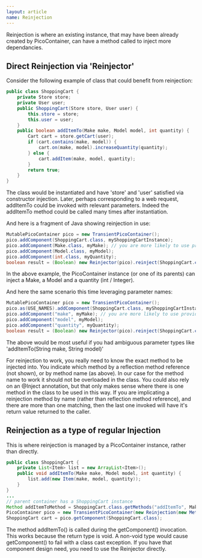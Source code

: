 ```yaml
---
layout: article
name: Reinjection
---
```


Reinjection is where an existing instance, that may have been already created by PicoContainer, can have a method called to inject more dependancies.

## Direct Reinjection via 'Reinjector'

Consider the following example of class that could benefit from reinjection:

```java
public class ShoppingCart {  
    private Store store;  
    private User user;  
    public ShoppingCart(Store store, User user) {  
        this.store = store;  
        this.user = user;  
    }  
    public boolean addItemTo(Make make, Model model, int quantity) {  
        Cart cart = store.getCart(user);  
        if (cart.contains(make, model)) {  
            cart.on(make, model).increaseQuantity(quantity);  
        } else {  
            cart.addItem(make, model, quantity);  
        }  
        return true;  
    }  
}
```

The class would be instantiated and have 'store' and 'user' satisfied via constructor injection. Later, perhaps corresponding to a web request, addItemTo could be invoked with relevant parameters. Indeed the addItemTo method could be called many times after instantiation.

And here is a fragment of Java showing reinjection in use:

```java
MutablePicoContainer pico = new TransientPicoContainer();  
pico.addComponent(ShoppingCart.class, myShoppingCartInstance);  
pico.addComponent(Make.class, myMake); // you are more likely to use providers that directly hard code values like this.  
pico.addComponent(Model.class, myModel);  
pico.addComponent(int.class, myQuantity);  
boolean result = (Boolean) new Reinjector(pico).reinject(ShoppingCart.class, "addItemTo");
```

In the above example, the PicoContainer instance (or one of its parents) can inject a Make, a Model and a quantity (int / Integer).

And here the same scenario this time leveraging parameter names:

```java
MutablePicoContainer pico = new TransientPicoContainer();  
pico.as(USE_NAMES).addComponent(ShoppingCart.class, myShoppingCartInstance);  
pico.addComponent("make", myMake); // you are more likely to use providers that directly hard code values like this.  
pico.addComponent("model", myModel);  
pico.addComponent("quantity", myQuantity);  
boolean result = (Boolean) new Reinjector(pico).reinject(ShoppingCart.class, "addItemTo");
```

The above would be most useful if you had ambiguous parameter types like 'addItemTo(String make, String model)'

For reinjection to work, you really need to know the exact method to be injected into. You indicate which method by a reflection method reference (not shown), or by method name (as above). In our case for the method name to work it should not be overloaded in the class. You could also rely on an @Inject annotation, but that only makes sense where there is one method in the class to be used in this way. If you are implicating a reinjection method by name (rather than reflection method reference), and there are more than one matching, then the last one invoked will have it's return value returned to the caller.

Reinjection as a type of regular Injection
------------------------------------------

This is where reinjection is managed by a PicoContainer instance, rather than directly.

```java
public class ShoppingCart {  
    private List<Item> list = new ArrayList<Item>();  
    public void addItemTo(Make make, Model model, int quantity) {  
        list.add(new Item(make, model, quantity));  
    }  
}  
...  
// parent container has a ShoppingCart instance  
Method addItemToMethod = ShoppingCart.class.getMethods("addItemTo", Make.class, Model.class, int.class);  
PicoContainer pico = new TransientPicoContainer(new Reinjection(new MethodInjection(addItemToMethod), parent), parent);  
ShoppingCart cart = pico.getComponent(ShoppingCart.class);
```

The method addItemTo() is called during the getComponent() invocation. This works because the return type is void. A non-void type would cause getComponent() to fail with a class cast exception. If you have that component design need, you need to use the Reinjector directly.
